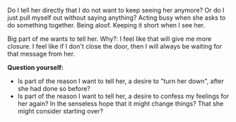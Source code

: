 Do I tell her directly that I do not want to keep seeing her anymore?
Or do I just pull myself out without saying anything? Acting busy when she asks to do something together. Being aloof. Keeping it short when I see her.

Big part of me wants to tell her. Why?:
I feel like that will give me more closure. I feel like if I don't close the door, then I will always be waiting for that message from her.

**Question yourself:** 
- Is part of the reason I want to tell her, a desire to "turn her down", after she had done so before?
- Is part of the reason I want to tell her, a desire to confess my feelings for her again? In the senseless hope that it might change things? That she might consider starting over?
